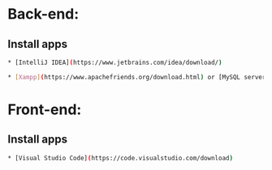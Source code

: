 # Back-end:

## Install apps

``` bash
* [IntelliJ IDEA](https://www.jetbrains.com/idea/download/)

* [Xampp](https://www.apachefriends.org/download.html) or [MySQL server](https://dev.mysql.com/downloads/windows/installer/8.0.html)
```



# Front-end:

## Install apps

``` bash
* [Visual Studio Code](https://code.visualstudio.com/download)
```
